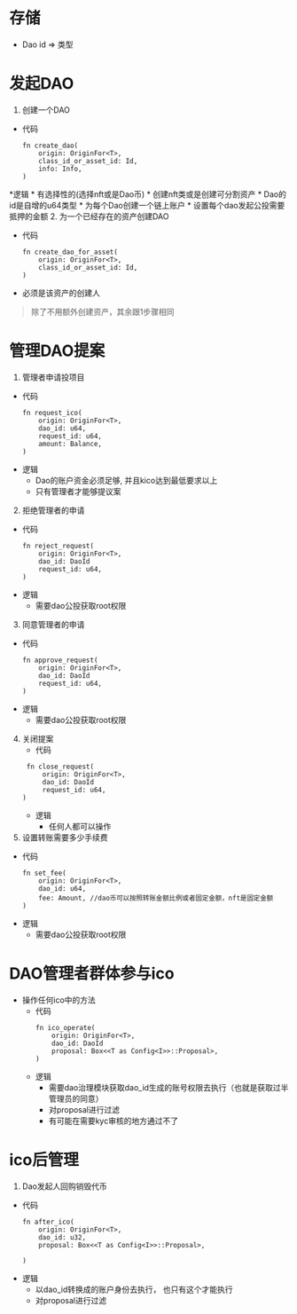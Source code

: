 # 存储
* Dao id => 类型
# 发起DAO
1. 创建一个DAO
  * 代码
    ```commandline
    fn create_dao(
        origin: OriginFor<T>,
        class_id_or_asset_id: Id,
        info: Info,
    )
    ```
  *逻辑
    * 有选择性的(选择nft或是Dao币)
    * 创建nft类或是创建可分割资产
    * Dao的id是自增的u64类型
    * 为每个Dao创建一个链上账户
    * 设置每个dao发起公投需要抵押的金额
2. 为一个已经存在的资产创建DAO
  * 代码
    ```commandline
    fn create_dao_for_asset(
        origin: OriginFor<T>,
        class_id_or_asset_id: Id,
    )
    ```
  * 必须是该资产的创建人
  > 除了不用额外创建资产，其余跟1步骤相同
# 管理DAO提案
1. 管理者申请投项目
  * 代码
    ```commandline
    fn request_ico(
        origin: OriginFor<T>,
        dao_id: u64,
        request_id: u64,
        amount: Balance,
    )
    ```
  * 逻辑
    * Dao的账户资金必须足够, 并且kico达到最低要求以上
    * 只有管理者才能够提议案
2. 拒绝管理者的申请
  * 代码
    ```commandline
    fn reject_request(
        origin: OriginFor<T>,
        dao_id: DaoId
        request_id: u64,
    )
    ```
  * 逻辑
    * 需要dao公投获取root权限
3. 同意管理者的申请
  * 代码
    ```commandline
    fn approve_request(
        origin: OriginFor<T>,
        dao_id: DaoId
        request_id: u64,
    )
    ```
  * 逻辑
    * 需要dao公投获取root权限
4. 关闭提案
   * 代码
   ```commandline
    fn close_request(
        origin: OriginFor<T>,
        dao_id: DaoId
        request_id: u64,
   )
    ```
   * 逻辑
     * 任何人都可以操作
5. 设置转账需要多少手续费
  * 代码
    ```commandline
    fn set_fee(
        origin: OriginFor<T>,
        dao_id: u64,
        fee: Amount, //dao币可以按照转账金额比例或者固定金额，nft是固定金额
    )
    ```
  * 逻辑
    * 需要dao公投获取root权限

# DAO管理者群体参与ico
* 操作任何ico中的方法
  * 代码
    ```commandline
    fn ico_operate(
        origin: OriginFor<T>,
        dao_id: DaoId
        proposal: Box<<T as Config<I>>::Proposal>,
    )
    ```
  * 逻辑
    * 需要dao治理模块获取dao_id生成的账号权限去执行（也就是获取过半管理员的同意）
    * 对proposal进行过滤
    * 有可能在需要kyc审核的地方通过不了
# ico后管理
1. Dao发起人回购销毁代币
  * 代码
    ```commandline
    fn after_ico(
        origin: OriginFor<T>,
        dao_id: u32,
        proposal: Box<<T as Config<I>>::Proposal>,

    )
    ```
  * 逻辑
    * 以dao_id转换成的账户身份去执行， 也只有这个才能执行
    * 对proposal进行过滤
